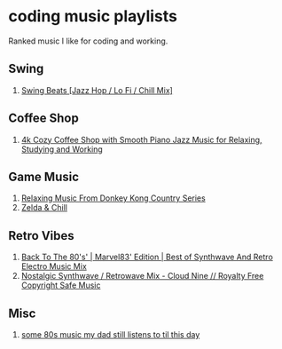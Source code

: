 # coding music playlists

Ranked music I like for coding and working.

## Swing
1. [Swing Beats \[Jazz Hop / Lo Fi / Chill Mix\]](https://www.youtube.com/watch?v=uZ6_ISALjcQ)

## Coffee Shop
1. [4k Cozy Coffee Shop with Smooth Piano Jazz Music for Relaxing, Studying and Working](https://www.youtube.com/watch?v=MYPVQccHhAQ)

## Game Music
1. [Relaxing Music From Donkey Kong Country Series](https://www.youtube.com/watch?v=_G4yog_svfw)
1. [Zelda & Chill](https://www.youtube.com/watch?v=GdzrrWA8e7A)

## Retro Vibes
1. [Back To The 80's' | Marvel83' Edition | Best of Synthwave And Retro Electro Music Mix](https://www.youtube.com/watch?v=0QKQlf8r7ls)
1. [Nostalgic Synthwave / Retrowave Mix - Cloud Nine // Royalty Free Copyright Safe Music](https://www.youtube.com/watch?v=kCUwIi7qd2M)

## Misc
1. [some 80s music my dad still listens to til this day](https://www.youtube.com/watch?v=q6zrcUkXfgc)